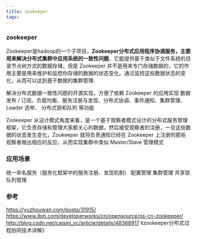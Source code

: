 ```yaml
---
title: zookeeper
tags:
---
```


### zookeeper

Zookeeper是hadoop的一个子项目，**Zookeeper分布式应用程序协调服务，主要用来解决分布式集群中应用系统的一致性问题**，它能提供基于类似于文件系统的目录节点树方式的数据存储，但是 Zookeeper 并不是用来专门存储数据的，它的作用主要是用来维护和监控你存储的数据的状态变化。通过监控这些数据状态的变化，从而可以达到基于数据的集群管理.

解决分布式数据一致性问题的开源实现，方便了依赖 Zookeeper 的应用实现 数据发布 / 订阅、负载均衡、服务注册与发现、分布式协调、事件通知、集群管理、Leader 选举、 分布式锁和队列 等功能

Zookeeper 从设计模式角度来看，是一个基于观察者模式设计的分布式服务管理框架，它负责存储和管理大家都关心的数据，然后接受观察者的注册，一旦这些数据的状态发生变化，Zookeeper 就将负责通知已经在 Zookeeper 上注册的那些观察者做出相应的反应，从而实现集群中类似 Master/Slave 管理模式


### 应用场景
统一命名服务（服务化框架中的服务注册、发现机制）
配置管理
集群管理
共享锁
队列管理

### 参考
https://yuzhouwan.com/posts/31915/
https://www.ibm.com/developerworks/cn/opensource/os-cn-zookeeper/
http://blog.csdn.net/caisini_vc/article/details/48368917
《zookeeper分布式过程协同技术详解》
